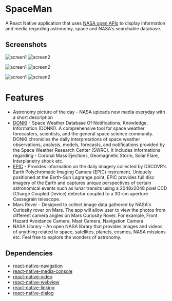# SpaceMan
A React Native application that uses [NASA open APIs](https://api.nasa.gov/) to display information and media regarding astronomy, space and NASA's searchable database.

## Screenshots
![screen1](screenshots/image1.png) ![screen2](screenshots/image2.png)

![screen1](screenshots/image3.png) ![screen2](screenshots/image4.png)

![screen1](screenshots/image5.png) ![screen2](screenshots/image6.png)

# Features  
- Astronomy picture of the day - NASA uploads new media everyday with a short description
- [DONKI](https://ccmc.gsfc.nasa.gov/tools/DONKI/) - Space Weather Database Of Notifications, Knowledge, Information (DONKI). A comprehensive tool for space weather forecasters, scientists, and the general space science community. DONKI chronicles the daily interpretations of space weather observations, analysis, models, forecasts, and notifications provided by the Space Weather Research Center (SWRC). It includes informations regarding - Coronal Mass Ejections, Geomagnetic Storm, Solar Flare, Interplanetry shock etc. 
- [EPIC](http://epic.gsfc.nasa.gov/) - Provides information on the daily imagery collected by DSCOVR's Earth Polychromatic Imaging Camera (EPIC) instrument. Uniquely positioned at the Earth-Sun Lagrange point, EPIC provides full disc imagery of the Earth and captures unique perspectives of certain astronomical events such as lunar transits using a 2048x2048 pixel CCD (Charge Coupled Device) detector coupled to a 30-cm aperture Cassegrain telescope.
- Mars Rover - Designed to collect image data gathered by NASA's Curiosity rover on Mars. The app will allow user to view the photos from different camera angles on Mars Curiosity Rover. For example, Front Hazard Avoidance Camera, Mast Camera, Navigation Camera. 
- NASA Library - An open NASA library that provides images and videos of anything related to space, satellites, planets, cosmos, NASA missions etc. Feel free to explore the wonders of astronomy.     

## Dependencies
- [react-native-navigation](https://github.com/wix/react-native-navigation)
- [react-native-media-console](https://github.com/criszz77/react-native-media-console)
- [react-native-video](https://www.npmjs.com/package/react-native-video)
- [react-native-webview](https://github.com/react-native-webview/react-native-webview)
- [react-native-linking](https://reactnative.dev/docs/linking)
- [react-native-dialog](https://www.npmjs.com/package/react-native-dialog) 